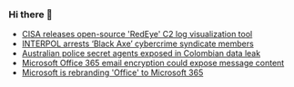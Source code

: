 ### Hi there 👋

<!--START_SECTION:feed-->
* [CISA releases open-source 'RedEye' C2 log visualization tool](https://www.bleepingcomputer.com/news/security/cisa-releases-open-source-redeye-c2-log-visualization-tool/)
* [INTERPOL arrests ‘Black Axe’ cybercrime syndicate members](https://www.bleepingcomputer.com/news/security/interpol-arrests-black-axe-cybercrime-syndicate-members/)
* [Australian police secret agents exposed in Colombian data leak](https://www.bleepingcomputer.com/news/security/australian-police-secret-agents-exposed-in-colombian-data-leak/)
* [Microsoft Office 365 email encryption could expose message content](https://www.bleepingcomputer.com/news/security/microsoft-office-365-email-encryption-could-expose-message-content/)
* [Microsoft is rebranding 'Office' to Microsoft 365](https://www.bleepingcomputer.com/news/microsoft/microsoft-is-rebranding-office-to-microsoft-365/)
<!--END_SECTION:feed-->

<!--
**frankenk/frankenk** is a ✨ _special_ ✨ repository because its `README.md` (this file) appears on your GitHub profile.

Here are some ideas to get you started:

- 🔭 I’m currently working on ...
- 🌱 I’m currently learning ...
- 👯 I’m looking to collaborate on ...
- 🤔 I’m looking for help with ...
- 💬 Ask me about ...
- 📫 How to reach me: ...
- 😄 Pronouns: ...
- ⚡ Fun fact: ...
-->



